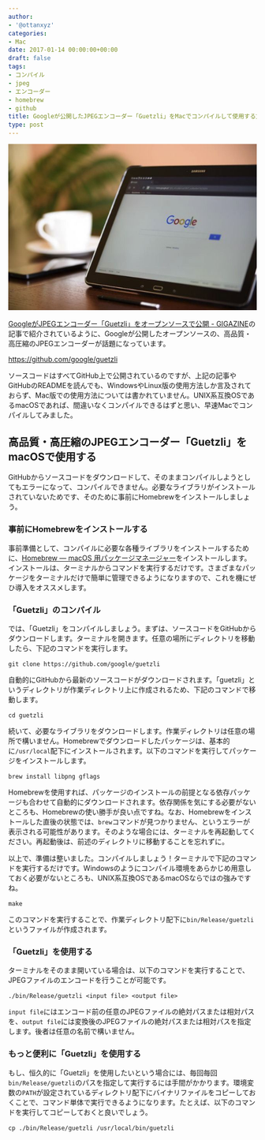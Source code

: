 ```yaml
---
author:
- '@ottanxyz'
categories:
- Mac
date: 2017-01-14 00:00:00+00:00
draft: false
tags:
- コンパイル
- jpeg
- エンコーダー
- homebrew
- github
title: Googleが公開したJPEGエンコーダー「Guetzli」をMacでコンパイルして使用する方法
type: post
---
```


![](170114-5879887105d8c.jpg)






[GoogleがJPEGエンコーダー「Guetzli」をオープンソースで公開 - GIGAZINE](http://gigazine.net/news/20170113-google-guetzli/)の記事で紹介されているように、Googleが公開したオープンソースの、高品質・高圧縮のJPEGエンコーダーが話題になっています。



https://github.com/google/guetzli



ソースコードはすべてGitHub上で公開されているのですが、上記の記事やGitHubのREADMEを読んでも、WindowsやLinux版の使用方法しか言及されておらず、Mac版での使用方法については書かれていません。UNIX系互換OSであるmacOSであれば、間違いなくコンパイルできるはずと思い、早速Macでコンパイルしてみました。





## 高品質・高圧縮のJPEGエンコーダー「Guetzli」をmacOSで使用する





GitHubからソースコードをダウンロードして、そのままコンパイルしようとしてもエラーになって、コンパイルできません。必要なライブラリがインストールされていないためです、そのために事前にHomebrewをインストールしましょう。





### 事前にHomebrewをインストールする





事前準備として、コンパイルに必要な各種ライブラリをインストールするために、[Homebrew — macOS 用パッケージマネージャー](https://brew.sh/index_ja.html)をインストールします。インストールは、ターミナルからコマンドを実行するだけです。さまざまなパッケージをターミナルだけで簡単に管理できるようになりますので、これを機にぜひ導入をオススメします。





### 「Guetzli」のコンパイル





では、「Guetzli」をコンパイルしましょう。まずは、ソースコードをGitHubからダウンロードします。ターミナルを開きます。任意の場所にディレクトリを移動したら、下記のコマンドを実行します。





    git clone https://github.com/google/guetzli





自動的にGitHubから最新のソースコードがダウンロードされます。「guetzli」というディレクトリが作業ディレクトリ上に作成されるため、下記のコマンドで移動します。





    cd guetzli





続いて、必要なライブラリをダウンロードします。作業ディレクトリは任意の場所で構いません。Homebrewでダウンロードしたパッケージは、基本的に`/usr/local`配下にインストールされます。以下のコマンドを実行してパッケージをインストールします。





    brew install libpng gflags





Homebrewを使用すれば、パッケージのインストールの前提となる依存パッケージも合わせて自動的にダウンロードされます。依存関係を気にする必要がないところも、Homebrewの使い勝手が良い点ですね。なお、Homebrewをインストールした直後の状態では、`brew`コマンドが見つかりません、というエラーが表示される可能性があります。そのような場合には、ターミナルを再起動してください。再起動後は、前述のディレクトリに移動することを忘れずに。





以上で、準備は整いました。コンパイルしましょう！ターミナルで下記のコマンドを実行するだけです。Windowsのようにコンパイル環境をあらかじめ用意しておく必要がないところも、UNIX系互換OSであるmacOSならではの強みですね。





    make





このコマンドを実行することで、作業ディレクトリ配下に`bin/Release/guetzli`というファイルが作成されます。





### 「Guetzli」を使用する





ターミナルをそのまま開いている場合は、以下のコマンドを実行することで、JPEGファイルのエンコードを行うことが可能です。





    ./bin/Release/guetzli <input file> <output file>





`input file`にはエンコード前の任意のJPEGファイルの絶対パスまたは相対パスを、`output file`には変換後のJPEGファイルの絶対パスまたは相対パスを指定します。後者は任意の名前で構いません。





### もっと便利に「Guetzli」を使用する





もし、恒久的に「Guetzli」を使用したいという場合には、毎回毎回`bin/Release/guetzli`のパスを指定して実行するには手間がかかります。環境変数の`PATH`が設定されているディレクトリ配下にバイナリファイルをコピーしておくことで、コマンド単体で実行できるようになります。たとえば、以下のコマンドを実行してコピーしておくと良いでしょう。





    cp ./bin/Release/guetzli /usr/local/bin/guetzli
